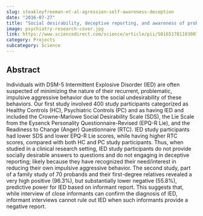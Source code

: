 ```yaml
---
slug: steakleyfreeman-et-al-agression-self-awareness-deception
date: "2016-07-27"
title: "Social desirability, deceptive reporting, and awareness of problematic aggression"
image: psychiatry-research-cover.jpg
link: https://www.sciencedirect.com/science/article/pii/S0165178118300799?casa_token=MXfOVW1m55cAAAAA:Oi2WSqCmWwEebnSgqY_ZRf4uI3NiTmmKicvHZ6Rgl3wczzevVLe3ooBmNn93x3R4Ww_UdI7MeQ
category: Projects
subcategory: Science
---
```


## Abstract
Individuals with DSM-5 Intermittent Explosive Disorder (IED) are often suspected of minimizing the nature of their recurrent, problematic, impulsive aggressive behavior due to the social undesirability of these behaviors. Our first study involved 400 study participants categorized as Healthy Controls (HC), Psychiatric Controls (PC) and as having IED and included the Crowne-Marlowe Social Desirability Scale (SDS), the Lie Scale from the Eysenck Personality Questionnaire-Revised (EPQ-R Lie), and the Readiness to Change (Anger) Questionnaire (RTC). IED study participants had lower SDS and lower EPQ-R Lie scores, while having higher RTC scores, compared with both HC and PC study participants. Thus, when studied in a clinical research setting, IED study participants do not provide socially desirable answers to questions and do not engaging in deceptive reporting; likely because they have recognized their need/interest in reducing their own impulsive aggressive behavior. The second study, part of a family study of 70 probands and their first-degree relatives revealed a very high positive (96.3%), but substantially lower negative (55.8%), predictive power for IED based on informant report. This suggests that, while interview of close informants can confirm the diagnosis of IED, informant interviews cannot rule out IED when such informants provide a negative report.